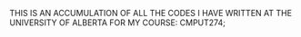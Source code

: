 THIS IS AN ACCUMULATION OF ALL THE CODES I HAVE WRITTEN AT THE UNIVERSITY OF ALBERTA FOR MY COURSE: CMPUT274; 

